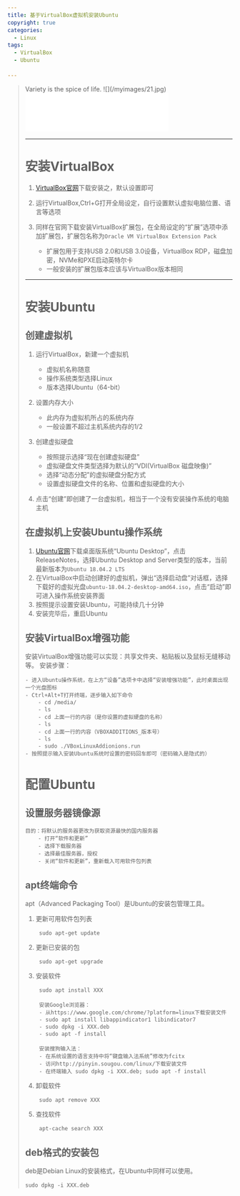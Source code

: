```yaml
---
title: 基于VirtualBox虚拟机安装Ubuntu
copyright: true
categories: 
  - Linux
tags: 
  - VirtualBox
  - Ubuntu

---
```

<blockquote class="blockquote-center">Variety is the spice of life.
![](/myimages/21.jpg)

<!-- more -->

<iframe frameborder="no" border="0" marginwidth="0" marginheight="0" width=320 height=86 src="//music.163.com/outchain/player?type=2&id=1873672&auto=1&height=66"></iframe>

---
# 安装VirtualBox #
1. [VirtualBox官网](https://www.virtualbox.org/wiki/Downloads/)下载安装之，默认设置即可
2. 运行VirtualBox,Ctrl+G打开全局设定，自行设置默认虚拟电脑位置、语言等选项
3. 同样在官网下载安装VirtualBox扩展包，在全局设定的“扩展”选项中添加扩展包，扩展包名称为`Oracle VM VirtualBox Extension Pack`

	- 扩展包用于支持USB 2.0和USB 3.0设备，VirtualBox RDP，磁盘加密，NVMe和PXE启动英特尔卡
	- 一般安装的扩展包版本应该与VirtualBox版本相同

----------
# 安装Ubuntu #
## 创建虚拟机 ##
1. 运行VirtualBox，新建一个虚拟机

	- 虚拟机名称随意
	- 操作系统类型选择Linux
	- 版本选择Ubuntu（64-bit）
2. 设置内存大小

	- 此内存为虚拟机所占的系统内存
	- 一般设置不超过主机系统内存的1/2
3. 创建虚拟硬盘

	- 按照提示选择“现在创建虚拟硬盘”
	- 虚拟硬盘文件类型选择为默认的“VDI(VirtualBox 磁盘映像)”
	- 选择“动态分配”的虚拟硬盘分配方式
	- 设置虚拟硬盘文件的名称、位置和虚拟硬盘的大小
4. 点击“创建”即创建了一台虚拟机，相当于一个没有安装操作系统的电脑主机

## 在虚拟机上安装Ubuntu操作系统 ##
1. [Ubuntu官网](https://www.ubuntu.com/download/desktop/)下载桌面版系统“Ubuntu Desktop”，点击ReleaseNotes，选择Ubuntu Desktop and Server类型的版本，当前最新版本为`Ubuntu 18.04.2 LTS`
2. 在VirtualBox中启动创建好的虚拟机，弹出“选择启动盘”对话框，选择下载好的虚拟光盘`ubuntu-18.04.2-desktop-amd64.iso`，点击“启动”即可进入操作系统安装界面
3. 按照提示设置安装Ubuntu，可能持续几十分钟
4. 安装完毕后，重启Ubuntu

## 安装VirtualBox增强功能 ##
安装VirtualBox增强功能可以实现：共享文件夹、粘贴板以及鼠标无缝移动等。
安装步骤：

	- 进入Ubuntu操作系统，在上方“设备”选项卡中选择“安装增强功能”，此时桌面出现一个光盘图标
	- Ctrl+Alt+T打开终端，逐步输入如下命令
    	- cd /media/
    	- ls
    	- cd 上面一行的内容（是你设置的虚拟硬盘的名称）
    	- ls
    	- cd 上面一行的内容（VBOXADDITIONS_版本号）
    	- ls
    	- sudo ./VBoxLinuxAddionions.run
	- 按照提示输入安装Ubuntu系统时设置的密码回车即可（密码输入是隐式的）

# 配置Ubuntu #
## 设置服务器镜像源 ##

	目的：将默认的服务器更改为获取资源最快的国内服务器
    	- 打开“软件和更新”
    	- 选择下载服务器
    	- 选择最佳服务器，授权
    	- 关闭“软件和更新”，重新载入可用软件包列表

## apt终端命令 ##
apt（Advanced Packaging Tool）是Ubuntu的安装包管理工具。

1. 更新可用软件包列表

		sudo apt-get update
2. 更新已安装的包

		sudo apt-get upgrade
3. 安装软件

		sudo apt install XXX

		安装Google浏览器：
		- 从https://www.google.com/chrome/?platform=linux下载安装文件
		- sudo apt install libappindicator1 libindicator7
		- sudo dpkg -i XXX.deb
		- sudo apt -f install
		
		安装搜狗输入法：
		- 在系统设置的语言支持中将“键盘输入法系统”修改为fcitx
		- 访问http://pinyin.sougou.com/linux/下载安装文件
		- 在终端输入 sudo dpkg -i XXX.deb; sudo apt -f install
4. 卸载软件

		sudo apt remove XXX
5. 查找软件

		apt-cache search XXX

## deb格式的安装包 ##
deb是Debian Linux的安装格式，在Ubuntu中同样可以使用。

	sudo dpkg -i XXX.deb

